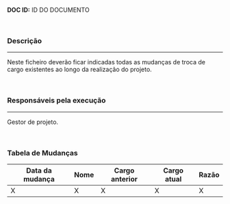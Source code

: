 **DOC ID:** ID DO DOCUMENTO

</br>

### **Descrição**

---

Neste ficheiro deverão ficar indicadas todas as mudanças de troca de cargo existentes ao longo da realização do projeto.

</br>

### **Responsáveis pela execução**

---

Gestor de projeto.

</br>

### **Tabela de Mudanças**

| Data da mudança | Nome | Cargo anterior | Cargo atual | Razão
|---|---|---|---|---|
| X | X | X | X | X |

</br>